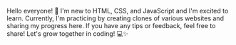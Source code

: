 Hello everyone! 🌟 I'm new to HTML, CSS, and JavaScript and I'm excited to learn. Currently, I'm practicing by creating clones of various websites and sharing my progress here. 
If you have any tips or feedback, feel free to share! Let's grow together in coding! 💻✨




